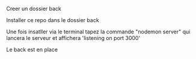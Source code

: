 Creer un dossier back 

Installer ce repo dans le dossier back

Une fois insatller via le terminal tapez la commande "nodemon server" qui lancera le serveur et affichera 'listening on port 3000'

Le back est en place
